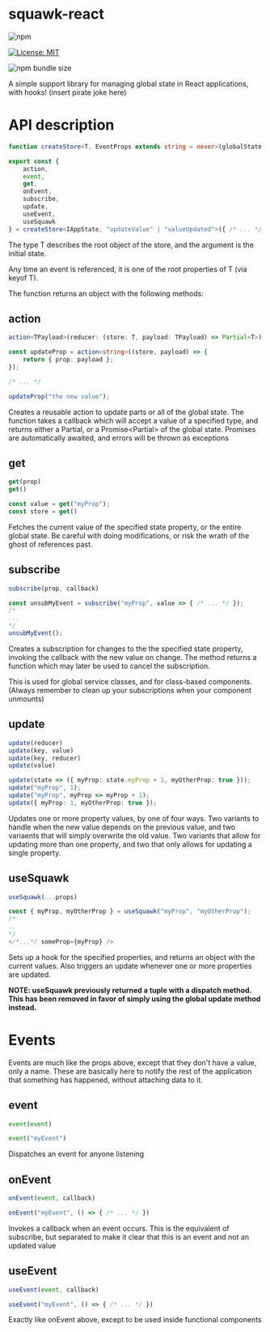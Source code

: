 # squawk-react
![npm](https://img.shields.io/npm/v/squawk-react.svg?label=Latest%20stable)

[![License: MIT](https://img.shields.io/badge/License-MIT-yellow.svg)](https://opensource.org/licenses/MIT)

![npm bundle size](https://img.shields.io/bundlephobia/minzip/squawk-react.svg)

A simple support library for managing global state in React applications, with hooks! (insert pirate joke here)


# API description

```typescript
function createStore<T, EventProps extends string = never>(globalState: T)

export const {
    action,
    event,
    get,
    onEvent,
    subscribe,
    update,
    useEvent,
    useSquawk
} = createStore<IAppState, "updateValue" | "valueUpdated">({ /* ... */ })
```

The type T describes the root object of the store, and the argument is the initial state. 

Any time an event is referenced, it is one of the root properties of T (via keyof T). 

The function returns an object with the following methods:

## action

```typescript
action<TPayload>(reducer: (store: T, payload: TPayload) => Partial<T>)

const updateProp = action<string>((store, payload) => {
    return { prop: payload };
});

/* ... */

updateProp("the new value");
```

Creates a reusable action to update parts or all of the global state. The function takes a callback which will accept a value of a specified type, and returns either a Partial<T>, or a Promise<Partial<T>> of the global state. Promises are automatically awaited, and errors will be thrown as exceptions

## get

```typescript
get(prop)
get()

const value = get("myProp");
const store = get()
```

Fetches the current value of the specified state property, or the entire global state. Be careful with doing modifications, or risk the wrath of the ghost of references past.

## subscribe

```typescript
subscribe(prop, callback)

const unsubMyEvent = subscribe("myProp", value => { /* ... */ });
/*
...
*/
unsubMyEvent();
```

Creates a subscription for changes to the the specified state property, invoking the callback with the new value on change. The method returns a function which may later be used to cancel the subscription.

This is used for global service classes, and for class-based components. (Always remember to clean up your subscriptions when your component unmounts)

## update

```typescript
update(reducer)
update(key, value)
update(key, reducer)
update(value)

update(state => ({ myProp: state.myProp + 1, myOtherProp: true }));
update("myProp", 1);
update("myProp", myProp => myProp + 1);
update({ myProp: 1, myOtherProp: true });
```

Updates one or more property values, by one of four ways. Two variants to handle when the new value depends on the previous value, and two variaents that will simply overwrite the old value. Two variants that allow for updating more than one property, and two that only allows for updating a single property.

## useSquawk

```typescript
useSquawk(...props)

const { myProp, myOtherProp } = useSquawk("myProp", "myOtherProp");
/*
..
*/
</*...*/ someProp={myProp} />
```

Sets up a hook for the specified properties, and returns an object with the current values. Also triggers an update whenever one or more properties are updated.

**NOTE: useSquawk previously returned a tuple with a dispatch method. This has been removed in favor of simply using the global update method instead.**

# Events
Events are much like the props above, except that they don't have a value, only a name. These are basically here to notify the rest of the application that something has happened, without attaching data to it.

## event

```typescript
event(event)

event("myEvent")
```

Dispatches an event for anyone listening

## onEvent

```typescript
onEvent(event, callback)

onEvent("myEvent", () => { /* ... */ })
```

Invokes a callback when an event occurs. This is the equivalent of subscribe, but separated to make it clear that this is an event and not an updated value

## useEvent

```typescript
useEvent(event, callback)

useEvent("myEvent", () => { /* ... */ })
```

Exactly like onEvent above, except to be used inside functional components
